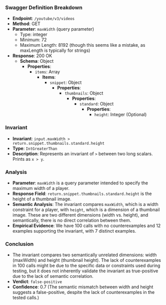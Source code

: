 ### Swagger Definition Breakdown
- **Endpoint**: `/youtube/v3/videos`
- **Method**: GET
- **Parameter**: `maxWidth` (query parameter)
  - Type: integer
  - Minimum: 72
  - Maximum Length: 8192 (though this seems like a mistake, as maxLength is typically for strings)
- **Response**: 200 OK
  - **Schema**: Object
    - **Properties**:
      - `items`: Array
        - **Items**:
          - `snippet`: Object
            - **Properties**:
              - `thumbnails`: Object
                - **Properties**:
                  - `standard`: Object
                    - **Properties**:
                      - `height`: Integer (Optional)

### Invariant
- **Invariant**: `input.maxWidth > return.snippet.thumbnails.standard.height`
- **Type**: `IntGreaterThan`
- **Description**: Represents an invariant of `>` between two long scalars. Prints as `x > y`.

### Analysis
- **Parameter**: `maxWidth` is a query parameter intended to specify the maximum width of a player.
- **Response Field**: `return.snippet.thumbnails.standard.height` is the height of a thumbnail image.
- **Semantic Analysis**: The invariant compares `maxWidth`, which is a width constraint for a player, with `height`, which is a dimension of a thumbnail image. These are two different dimensions (width vs. height), and semantically, there is no direct correlation between them.
- **Empirical Evidence**: We have 100 calls with no counterexamples and 12 examples supporting the invariant, with 7 distinct examples.

### Conclusion
- The invariant compares two semantically unrelated dimensions: width (maxWidth) and height (thumbnail height). The lack of counterexamples in 100 calls might be due to the specific data or constraints used during testing, but it does not inherently validate the invariant as true-positive due to the lack of semantic correlation.
- **Verdict**: `false-positive`
- **Confidence**: 0.7 (The semantic mismatch between width and height suggests a false-positive, despite the lack of counterexamples in the tested calls.)
